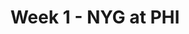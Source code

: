---
layout: game
title: Week 1 - NYG at PHI
season: 2004
game_id: 2004_01_NYG_PHI
away_team: NYG
home_team: PHI
---